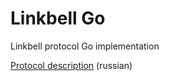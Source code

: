 Linkbell Go
===========

Linkbell protocol Go implementation

[Protocol description](http://tuxotronic.org/wiki/protocol/linkbell) (russian)


